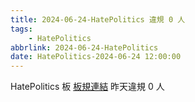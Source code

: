 ```yaml
---
title: 2024-06-24-HatePolitics 違規 0 人
tags:
    - HatePolitics
abbrlink: 2024-06-24-HatePolitics
date: HatePolitics-2024-06-24 12:00:00
---
```

HatePolitics 板 [板規連結](https://www.ptt.cc/bbs/HatePolitics/M.1617115262.A.D60.html)
昨天違規 0 人
